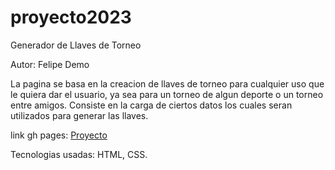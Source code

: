 # proyecto2023

Generador de Llaves de Torneo

Autor: Felipe Demo

La pagina se basa en la creacion de llaves de torneo para cualquier uso que le quiera dar el usuario, ya sea para un torneo de algun deporte o un torneo entre amigos. Consiste en la carga de ciertos datos los cuales seran utilizados para generar las llaves.

link gh pages: [Proyecto](https://ucc-labcompu2.github.io/proyecto2023-felipe-demo/)

Tecnologias usadas: HTML, CSS.
